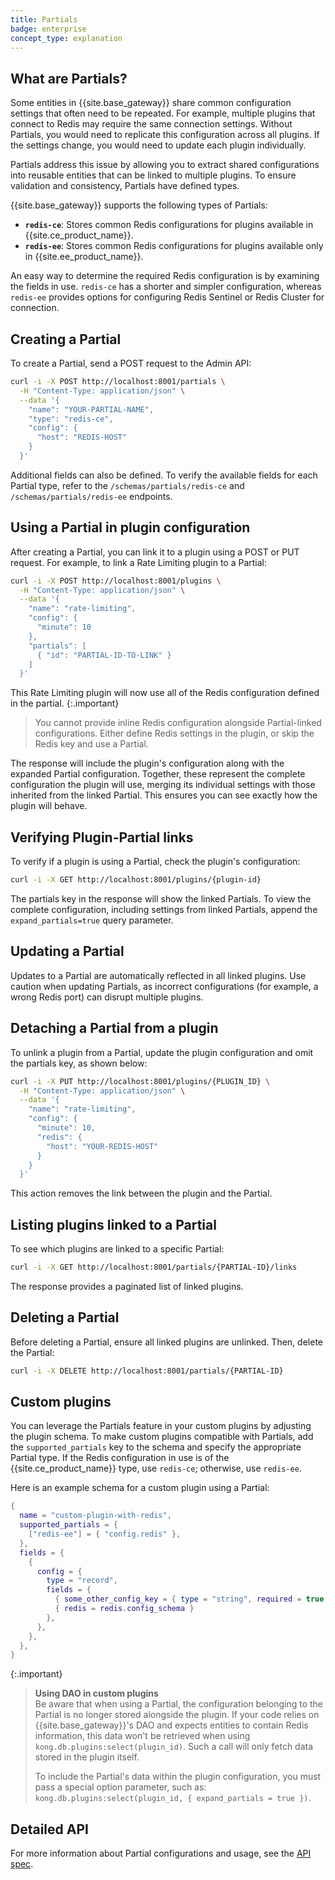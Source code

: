 ```yaml
---
title: Partials
badge: enterprise
concept_type: explanation
---
```


## What are Partials?

Some entities in {{site.base_gateway}} share common configuration settings that often need to be repeated. For example, multiple plugins that connect to Redis may require the same connection settings. Without Partials, you would need to replicate this configuration across all plugins. If the settings change, you would need to update each plugin individually.

Partials address this issue by allowing you to extract shared configurations into reusable entities that can be linked to multiple plugins. To ensure validation and consistency, Partials have defined types. 

{{site.base_gateway}} supports the following types of Partials:

- **`redis-ce`**: Stores common Redis configurations for plugins available in {{site.ce_product_name}}.
- **`redis-ee`**: Stores common Redis configurations for plugins available only in {{site.ee_product_name}}.

An easy way to determine the required Redis configuration is by examining the fields in use. `redis-ce` has a shorter and simpler configuration, whereas `redis-ee` provides options for configuring Redis Sentinel or Redis Cluster for connection.

## Creating a Partial

To create a Partial, send a POST request to the Admin API:

```sh
curl -i -X POST http://localhost:8001/partials \
  -H "Content-Type: application/json" \
  --data '{
    "name": "YOUR-PARTIAL-NAME",
    "type": "redis-ce",
    "config": {
      "host": "REDIS-HOST"
    }
  }'
```

Additional fields can also be defined. To verify the available fields for each Partial type, refer to the `/schemas/partials/redis-ce` and `/schemas/partials/redis-ee` endpoints.

## Using a Partial in plugin configuration

After creating a Partial, you can link it to a plugin using a POST or PUT request. For example, to link a Rate Limiting plugin to a Partial:

```sh
curl -i -X POST http://localhost:8001/plugins \
  -H "Content-Type: application/json" \
  --data '{
    "name": "rate-limiting",
    "config": {
      "minute": 10
    },
    "partials": [
      { "id": "PARTIAL-ID-TO-LINK" }
    ]
  }'
```

This Rate Limiting plugin will now use all of the Redis configuration defined in the partial.
{:.important}
> You cannot provide inline Redis configuration alongside Partial-linked configurations. Either define Redis settings in the plugin, or skip the Redis key and use a Partial.

The response will include the plugin's configuration along with the expanded Partial configuration. Together, these represent the complete configuration the plugin will use, merging its individual settings with those inherited from the linked Partial. This ensures you can see exactly how the plugin will behave.



## Verifying Plugin-Partial links

To verify if a plugin is using a Partial, check the plugin's configuration:

```sh
curl -i -X GET http://localhost:8001/plugins/{plugin-id}
```

The partials key in the response will show the linked Partials. To view the complete configuration, including settings from linked Partials, append the `expand_partials=true` query parameter.


## Updating a Partial

Updates to a Partial are automatically reflected in all linked plugins. Use caution when updating Partials, as incorrect configurations (for example, a wrong Redis port) can disrupt multiple plugins.

## Detaching a Partial from a plugin

To unlink a plugin from a Partial, update the plugin configuration and omit the partials key, as shown below:

```sh
curl -i -X PUT http://localhost:8001/plugins/{PLUGIN_ID} \
  -H "Content-Type: application/json" \
  --data '{
    "name": "rate-limiting",
    "config": {
      "minute": 10,
      "redis": {
        "host": "YOUR-REDIS-HOST"
      }
    }
  }'
```

This action removes the link between the plugin and the Partial.

## Listing plugins linked to a Partial

To see which plugins are linked to a specific Partial:

```sh
curl -i -X GET http://localhost:8001/partials/{PARTIAL-ID}/links
```

The response provides a paginated list of linked plugins.

## Deleting a Partial

Before deleting a Partial, ensure all linked plugins are unlinked. Then, delete the Partial:

```sh
curl -i -X DELETE http://localhost:8001/partials/{PARTIAL-ID}
```

## Custom plugins

You can leverage the Partials feature in your custom plugins by adjusting the plugin schema.
To make custom plugins compatible with Partials, add the `supported_partials` key to the schema and specify
the appropriate Partial type. If the Redis configuration in use is of the {{site.ce_product_name}} type,
use `redis-ce`; otherwise, use `redis-ee`.

Here is an example schema for a custom plugin using a Partial:

```lua
{
  name = "custom-plugin-with-redis",
  supported_partials = {
    ["redis-ee"] = { "config.redis" },
  },
  fields = {
    {
      config = {
        type = "record",
        fields = {
          { some_other_config_key = { type = "string", required = true }},
          { redis = redis.config_schema }
        },
      },
    },
  },
}
```

{:.important} 
> **Using DAO in custom plugins**
> <br>
> Be aware that when using a Partial, the configuration belonging to the Partial is no longer stored alongside
> the plugin. If your code relies on {{site.base_gateway}}'s DAO and expects entities to contain Redis information,
> this data won't be retrieved when using `kong.db.plugins:select(plugin_id)`.
> Such a call will only fetch data stored in the plugin itself.
>
> To include the Partial's data within the plugin configuration, you must pass a special option parameter,
> such as: `kong.db.plugins:select(plugin_id, { expand_partials = true })`.


## Detailed API

For more information about Partial configurations and usage, see the [API spec](/gateway/api/admin-ee/latest/#/partials/listPartials).
